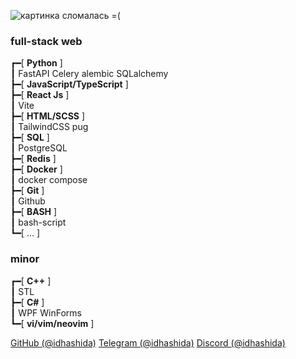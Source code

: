 ![картинка сломалась =(](https://i.imgur.com/fETQyjG.png)
### full-stack web
┏━[ **Python** ] <br>
┃ FastAPI Celery alembic SQLalchemy <br>
┣━[ **JavaScript/TypeScript** ] <br>
┣━[ **React Js** ] <br>
┃ Vite <br>
┣━[ **HTML/SCSS** ] <br>
┃ TailwindCSS pug <br>
┣━[ **SQL** ] <br>
┃ PostgreSQL <br>
┣━[ **Redis** ] <br>
┣━[ **Docker** ] <br>
┃ docker compose <br>
┣━[ **Git** ] <br>
┃ Github <br>
┣━[ **BASH** ] <br>
┃ bash-script <br>
┗━[ ... ] <br>
### minor
┏━[ **C++** ] <br>
┃ STL <br>
┣━[ **C#** ] <br>
┃ WPF WinForms <br>
┗━[ **vi/vim/neovim** ] <br>

[GitHub (@idhashida)](https://github.com/idhashida)
[Telegram (@idhashida)](https://t.me/idhashida)
[Discord (@idhashida)](https://discordapp.com/users/517293553555079171)
